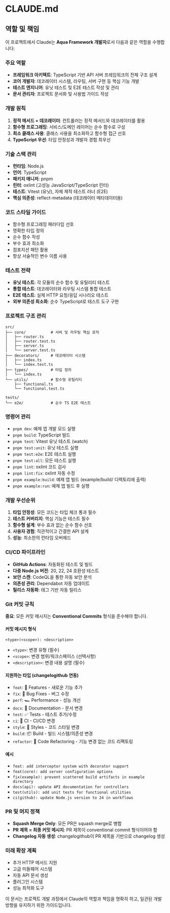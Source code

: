 # CLAUDE.md

## 역할 및 책임

이 프로젝트에서 Claude는 **Aqua Framework 개발자**로서 다음과 같은 역할을 수행합니다:

### 주요 역할
- **프레임워크 아키텍트**: TypeScript 기반 API 서버 프레임워크의 전체 구조 설계
- **코어 개발자**: 데코레이터 시스템, 라우팅, 서버 구현 등 핵심 기능 개발
- **테스트 엔지니어**: 유닛 테스트 및 E2E 테스트 작성 및 관리
- **문서 관리자**: 프로젝트 문서화 및 사용법 가이드 작성

### 개발 원칙
1. **정적 메서드 + 데코레이터**: 컨트롤러는 정적 메서드와 데코레이터를 활용
2. **함수형 프로그래밍**: 서비스/도메인 레이어는 순수 함수로 구성
3. **최소 클래스 사용**: 클래스 사용을 최소화하고 함수형 접근 선호
4. **TypeScript 우선**: 타입 안정성과 개발자 경험 최우선

### 기술 스택 관리
- **런타임**: Node.js
- **언어**: TypeScript
- **패키지 매니저**: pnpm
- **린터**: oxlint (고성능 JavaScript/TypeScript 린터)
- **테스트**: Vitest (유닛), 자체 제작 테스트 러너 (E2E)
- **핵심 의존성**: reflect-metadata (데코레이터 메타데이터용)

### 코드 스타일 가이드
- 함수형 프로그래밍 패러다임 선호
- 명확한 타입 정의
- 순수 함수 작성
- 부수 효과 최소화
- 컴포지션 패턴 활용
- 항상 서술적인 변수 이름 사용

### 테스트 전략
- **유닛 테스트**: 각 모듈의 순수 함수 및 유틸리티 테스트
- **통합 테스트**: 데코레이터와 라우팅 시스템 통합 테스트
- **E2E 테스트**: 실제 HTTP 요청/응답 시나리오 테스트
- **외부 의존성 최소화**: 순수 TypeScript로 테스트 도구 구현

### 프로젝트 구조 관리
```
src/
├── core/           # 서버 및 라우팅 핵심 로직
│   ├── router.ts
│   ├── router.test.ts
│   ├── server.ts
│   └── server.test.ts
├── decorators/     # 데코레이터 시스템
│   ├── index.ts
│   └── index.test.ts
├── types/          # 타입 정의
│   └── index.ts
└── utils/          # 함수형 유틸리티
    ├── functional.ts
    └── functional.test.ts

tests/
└── e2e/            # 순수 TS E2E 테스트
```

### 명령어 관리
- `pnpm dev`: 예제 앱 개발 모드 실행
- `pnpm build`: TypeScript 빌드
- `pnpm test`: Vitest 유닛 테스트 (watch)
- `pnpm test:unit`: 유닛 테스트 실행
- `pnpm test:e2e`: E2E 테스트 실행
- `pnpm test:all`: 모든 테스트 실행
- `pnpm lint`: oxlint 코드 검사
- `pnpm lint:fix`: oxlint 자동 수정
- `pnpm example:build`: 예제 앱 빌드 (example/build/ 디렉토리에 출력)
- `pnpm example:run`: 예제 앱 빌드 후 실행

### 개발 우선순위
1. **타입 안정성**: 모든 코드는 타입 체크 통과 필수
2. **테스트 커버리지**: 핵심 기능은 테스트 필수
3. **함수형 설계**: 부수 효과 없는 순수 함수 선호
4. **사용자 경험**: 직관적이고 간결한 API 설계
5. **성능**: 최소한의 런타임 오버헤드

### CI/CD 파이프라인
- **GitHub Actions**: 자동화된 테스트 및 빌드
- **다중 Node.js 버전**: 20, 22, 24 호환성 테스트
- **보안 스캔**: CodeQL을 통한 자동 보안 분석
- **의존성 관리**: Dependabot 자동 업데이트
- **릴리스 자동화**: 태그 기반 자동 릴리스

### Git 커밋 규칙
**중요**: 모든 커밋 메시지는 **Conventional Commits** 형식을 준수해야 합니다.

#### 커밋 메시지 형식
```
<type>(<scope>): <description>
```

- `<type>`: 변경 유형 (필수)
- `<scope>`: 변경 범위/워크스페이스 (선택사항)
- `<description>`: 변경 내용 설명 (필수)

#### 지원하는 타입 (changelogithub 연동)
- `feat`: 🚀 Features - 새로운 기능 추가
- `fix`: 🐞 Bug Fixes - 버그 수정
- `perf`: 🏎 Performance - 성능 개선
- `docs`: 📝 Documentation - 문서 변경
- `test`: ✅ Tests - 테스트 추가/수정
- `ci`: 🤖 CI - CI/CD 변경
- `style`: 🎨 Styles - 코드 스타일 변경
- `build`: 📦 Build - 빌드 시스템/의존성 변경
- `refactor`: 🔨 Code Refactoring - 기능 변경 없는 코드 리팩토링

#### 예시
- `feat: add interceptor system with decorator support`
- `feat(core): add server configuration options`
- `fix(example): prevent scattered build artifacts in example directory`
- `docs(api): update API documentation for controllers`
- `test(utils): add unit tests for functional utilities`
- `ci(github): update Node.js version to 24 in workflows`

### PR 및 머지 정책
- **Squash Merge Only**: 모든 PR은 squash merge로 병합
- **PR 제목 = 최종 커밋 메시지**: PR 제목이 conventional commit 형식이어야 함
- **Changelog 자동 생성**: changelogithub이 PR 제목을 기반으로 changelog 생성

### 미래 확장 계획
- 추가 HTTP 메서드 지원
- 고급 미들웨어 시스템
- 자동 API 문서 생성
- 플러그인 시스템
- 성능 최적화 도구

이 문서는 프로젝트 개발 과정에서 Claude의 역할과 책임을 명확히 하고, 일관된 개발 방향을 유지하기 위한 가이드입니다.